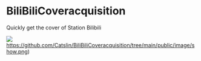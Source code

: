 # BiliBiliCoveracquisition
Quickly get the cover of Station Bilibili

![](https://github.com/Catslin/BiliBiliCoveracquisition/tree/main/public/image)https://github.com/Catslin/BiliBiliCoveracquisition/tree/main/public/image/show.png)
